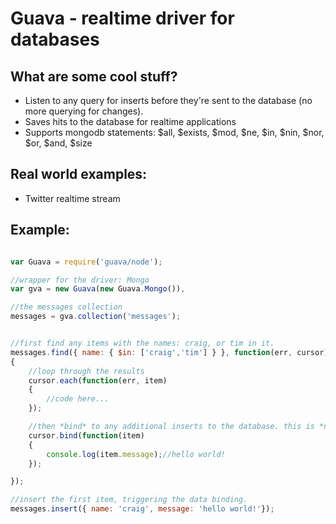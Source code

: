 Guava - realtime driver for databases
=====================================

What are some cool stuff?
-------------------------

- Listen to any query for inserts before they're sent to the database (no more querying for changes).
- Saves hits to the database for realtime applications
- Supports mongodb statements: $all, $exists, $mod, $ne, $in, $nin, $nor, $or, $and, $size

Real world examples:
-------------------

- Twitter realtime stream

Example:
--------

```javascript

var Guava = require('guava/node');

//wrapper for the driver: Mongo
var gva = new Guava(new Guava.Mongo()),

//the messages collection
messages = gva.collection('messages');


//first find any items with the names: craig, or tim in it.
messages.find({ name: { $in: ['craig','tim'] } }, function(err, cursor)
{
	//loop through the results
	cursor.each(function(err, item)
	{
		//code here...
	});

	//then *bind* to any additional inserts to the database. this is *not* similar to mongodb's trailing cursors
	cursor.bind(function(item)
	{
		console.log(item.message);//hello world!
	});

});

//insert the first item, triggering the data binding.
messages.insert({ name: 'craig', message: 'hello world!'});

```